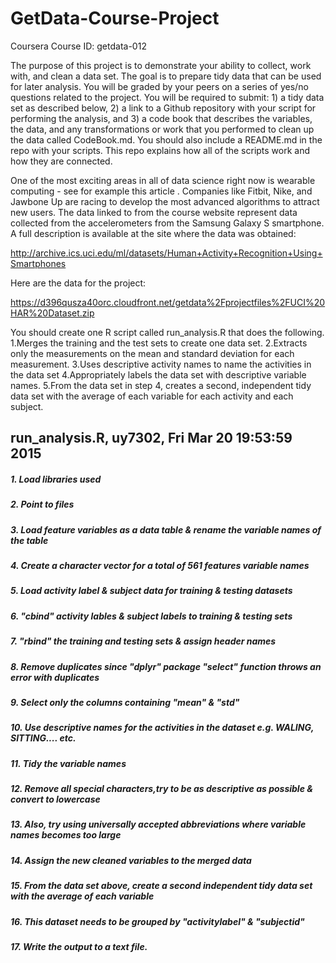 # GetData-Course-Project
Coursera Course ID: getdata-012

The purpose of this project is to demonstrate your ability to collect, work with, and clean a data set. The goal is to prepare tidy data that can be used for later analysis. You will be graded by your peers on a series of yes/no questions related to the project. You will be required to submit: 1) a tidy data set as described below, 2) a link to a Github repository with your script for performing the analysis, and 3) a code book that describes the variables, the data, and any transformations or work that you performed to clean up the data called CodeBook.md. You should also include a README.md in the repo with your scripts. This repo explains how all of the scripts work and how they are connected.  

One of the most exciting areas in all of data science right now is wearable computing - see for example  this article . Companies like Fitbit, Nike, and Jawbone Up are racing to develop the most advanced algorithms to attract new users. The data linked to from the course website represent data collected from the accelerometers from the Samsung Galaxy S smartphone. A full description is available at the site where the data was obtained: 

http://archive.ics.uci.edu/ml/datasets/Human+Activity+Recognition+Using+Smartphones 

Here are the data for the project: 

https://d396qusza40orc.cloudfront.net/getdata%2Fprojectfiles%2FUCI%20HAR%20Dataset.zip 

 You should create one R script called run_analysis.R that does the following. 
1.Merges the training and the test sets to create one data set.
2.Extracts only the measurements on the mean and standard deviation for each measurement. 
3.Uses descriptive activity names to name the activities in the data set
4.Appropriately labels the data set with descriptive variable names. 
5.From the data set in step 4, creates a second, independent tidy data set with the average of each variable for each activity and each subject.

## run_analysis.R, uy7302, Fri Mar 20 19:53:59 2015
##### 1.  Load libraries used
##### 2.  Point to files
##### 3.  Load feature variables as a data table & rename the variable names of the table
##### 4.  Create a character vector for a total of 561 features variable names
##### 5.  Load activity label & subject data for training & testing datasets
##### 6.  "cbind" activity lables & subject labels to training & testing sets
##### 7.  "rbind" the training and testing sets & assign header names
##### 8.  Remove duplicates since "dplyr" package "select" function throws an error with duplicates
##### 9.  Select only the columns containing "mean" & "std"
##### 10. Use descriptive names for the activities in the dataset e.g. WALING, SITTING.... etc.
##### 11. Tidy the variable names
##### 12. Remove all special characters,try to be as descriptive as possible & convert to lowercase
##### 13. Also, try using universally accepted abbreviations where variable names becomes too large
##### 14. Assign the new cleaned variables to the merged data
##### 15. From the data set above, create a second independent tidy data set with the average of each variable
##### 16. This dataset needs to be grouped by "activitylabel" & "subjectid"
##### 17. Write the output to a text file.
